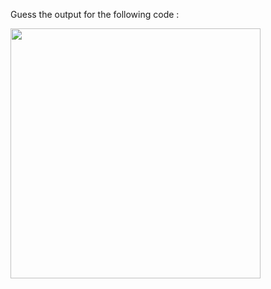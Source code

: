 Guess the output for the following code :

<img src="[https://raw.githubusercontent.com/McLarenCollege/foundations_public/main/subtracting-string-and-number-guess-output.png](https://raw.githubusercontent.com/McLarenCollege/foundations_public/main/subtracting-string-and-number-guess-output.png)" width=400 />
